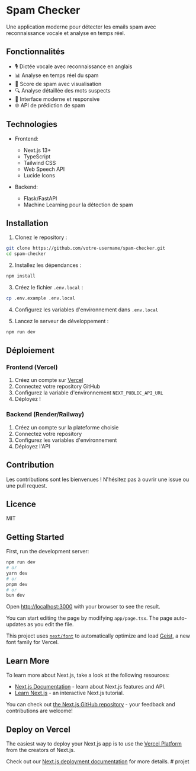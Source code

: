 # Spam Checker

Une application moderne pour détecter les emails spam avec reconnaissance vocale et analyse en temps réel.

## Fonctionnalités

- 🎙️ Dictée vocale avec reconnaissance en anglais
- 📊 Analyse en temps réel du spam
- 🎯 Score de spam avec visualisation
- 🔍 Analyse détaillée des mots suspects
- 🎨 Interface moderne et responsive
- 🌐 API de prédiction de spam

## Technologies

- Frontend:
  - Next.js 13+
  - TypeScript
  - Tailwind CSS
  - Web Speech API
  - Lucide Icons

- Backend:
  - Flask/FastAPI
  - Machine Learning pour la détection de spam

## Installation

1. Clonez le repository :
```bash
git clone https://github.com/votre-username/spam-checker.git
cd spam-checker
```

2. Installez les dépendances :
```bash
npm install
```

3. Créez le fichier `.env.local` :
```bash
cp .env.example .env.local
```

4. Configurez les variables d'environnement dans `.env.local`

5. Lancez le serveur de développement :
```bash
npm run dev
```

## Déploiement

### Frontend (Vercel)

1. Créez un compte sur [Vercel](https://vercel.com)
2. Connectez votre repository GitHub
3. Configurez la variable d'environnement `NEXT_PUBLIC_API_URL`
4. Déployez !

### Backend (Render/Railway)

1. Créez un compte sur la plateforme choisie
2. Connectez votre repository
3. Configurez les variables d'environnement
4. Déployez l'API

## Contribution

Les contributions sont les bienvenues ! N'hésitez pas à ouvrir une issue ou une pull request.

## Licence

MIT

## Getting Started

First, run the development server:

```bash
npm run dev
# or
yarn dev
# or
pnpm dev
# or
bun dev
```

Open [http://localhost:3000](http://localhost:3000) with your browser to see the result.

You can start editing the page by modifying `app/page.tsx`. The page auto-updates as you edit the file.

This project uses [`next/font`](https://nextjs.org/docs/app/building-your-application/optimizing/fonts) to automatically optimize and load [Geist](https://vercel.com/font), a new font family for Vercel.

## Learn More

To learn more about Next.js, take a look at the following resources:

- [Next.js Documentation](https://nextjs.org/docs) - learn about Next.js features and API.
- [Learn Next.js](https://nextjs.org/learn) - an interactive Next.js tutorial.

You can check out [the Next.js GitHub repository](https://github.com/vercel/next.js) - your feedback and contributions are welcome!

## Deploy on Vercel

The easiest way to deploy your Next.js app is to use the [Vercel Platform](https://vercel.com/new?utm_medium=default-template&filter=next.js&utm_source=create-next-app&utm_campaign=create-next-app-readme) from the creators of Next.js.

Check out our [Next.js deployment documentation](https://nextjs.org/docs/app/building-your-application/deploying) for more details.
#   p r o j e t 
 
 